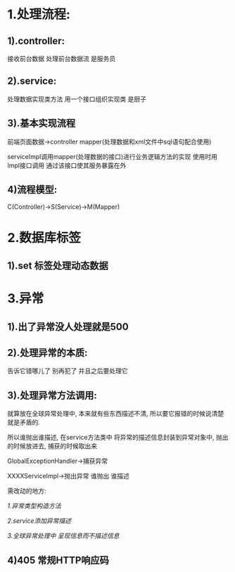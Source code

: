 # 1.处理流程:

## 1).controller:

接收前台数据 处理前台数据流 是服务员

## 2).service:

处理数据实现类方法 用一个接口组织实现类 是厨子

## 3).基本实现流程

前端页面数据->controller
mapper(处理数据和xml文件中sql语句配合使用)

serviceImpl调用mapper(处理数据的接口)进行业务逻辑方法的实现
使用时用Impl接口调用 通过该接口使其服务暴露在外

## 4)流程模型:

C(Controller)->S(Service)->M(Mapper)

# 2.数据库标签

## 1).set 标签处理动态数据

# 3.异常

## 1).出了异常没人处理就是500

## 2).处理异常的本质:

告诉它错哪儿了 别再犯了 并且之后要处理它

## 3).处理异常方法调用:

就算放在全球异常处理中, 本来就有些东西描述不清, 所以要它报错的时候说清楚就是矛盾的.

所以谁抛出谁描述, 在service方法类中 将异常的描述信息封装到异常对象中,  抛出的时候放进去, 捕获的时候取出来

GlobalExceptionHandler->捕获异常

XXXXServiceImpl->抛出异常 谁抛出 谁描述

需改动的地方:

*1.异常类型构造方法*

*2.service添加异常描述*

*3.全球异常处理中 呈现信息而不描述信息*

## 4)405 常规HTTP响应码